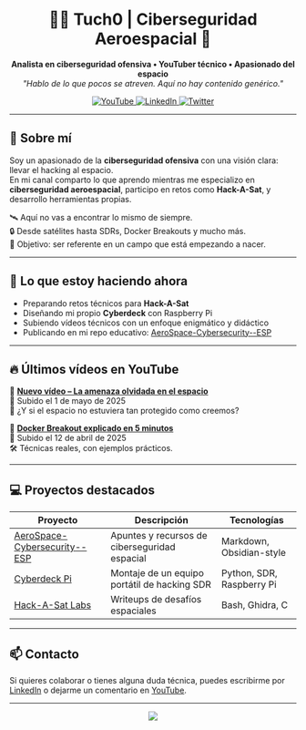 <h1 align="center">👨‍🚀 Tuch0 | Ciberseguridad Aeroespacial 🚀</h1>

<p align="center">
  <strong>Analista en ciberseguridad ofensiva • YouTuber técnico • Apasionado del espacio</strong><br>
  <em>"Hablo de lo que pocos se atreven. Aquí no hay contenido genérico."</em>
</p>

<p align="center">
  <a href="https://www.youtube.com/@Tuch0" target="_blank">
    <img src="https://img.shields.io/badge/Youtube-Tuch0-red?style=for-the-badge&logo=youtube" alt="YouTube">
  </a>
  <a href="https://www.linkedin.com/in/tu-perfil" target="_blank">
    <img src="https://img.shields.io/badge/LinkedIn-Tuch0-blue?style=for-the-badge&logo=linkedin" alt="LinkedIn">
  </a>
  <a href="https://twitter.com/tuusuario" target="_blank">
    <img src="https://img.shields.io/badge/Twitter-@Tuch0-1DA1F2?style=for-the-badge&logo=twitter" alt="Twitter">
  </a>
</p>

---

## 👋 Sobre mí

Soy un apasionado de la **ciberseguridad ofensiva** con una visión clara: llevar el hacking al espacio.  
En mi canal comparto lo que aprendo mientras me especializo en **ciberseguridad aeroespacial**, participo en retos como **Hack-A-Sat**, y desarrollo herramientas propias.  

🛰️ Aquí no vas a encontrar lo mismo de siempre.  
🔒 Desde satélites hasta SDRs, Docker Breakouts y mucho más.  
🎯 Objetivo: ser referente en un campo que está empezando a nacer.

---

## 🧠 Lo que estoy haciendo ahora

- Preparando retos técnicos para **Hack-A-Sat**  
- Diseñando mi propio **Cyberdeck** con Raspberry Pi  
- Subiendo vídeos técnicos con un enfoque enigmático y didáctico  
- Publicando en mi repo educativo: [AeroSpace-Cybersecurity--ESP](https://github.com/Tuch0/AeroSpace-Cybersecurity--ESP)

---

## 🔥 Últimos vídeos en YouTube

<!-- YouTube Feed via GitHub action o manualmente actualizado -->

🎥 **[Nuevo vídeo – La amenaza olvidada en el espacio](https://www.youtube.com/watch?v=ID_DEL_VIDEO)**  
📅 Subido el 1 de mayo de 2025  
💬 ¿Y si el espacio no estuviera tan protegido como creemos?

🎥 **[Docker Breakout explicado en 5 minutos](https://www.youtube.com/watch?v=ID_DEL_VIDEO)**  
📅 Subido el 12 de abril de 2025  
🛠️ Técnicas reales, con ejemplos prácticos.

---

## 💻 Proyectos destacados

| Proyecto | Descripción | Tecnologías |
|---------|-------------|-------------|
| [AeroSpace-Cybersecurity--ESP](https://github.com/Tuch0/AeroSpace-Cybersecurity--ESP) | Apuntes y recursos de ciberseguridad espacial | Markdown, Obsidian-style |
| [Cyberdeck Pi](https://github.com/Tuch0/Cyberdeck-Pi) | Montaje de un equipo portátil de hacking SDR | Python, SDR, Raspberry Pi |
| [Hack-A-Sat Labs](https://github.com/Tuch0/Hack-A-Sat-Writeups) | Writeups de desafíos espaciales | Bash, Ghidra, C |

---

## 📫 Contacto

Si quieres colaborar o tienes alguna duda técnica, puedes escribirme por [LinkedIn](https://www.linkedin.com/in/tu-perfil) o dejarme un comentario en [YouTube](https://www.youtube.com/@Tuch0).

---

<p align="center">
  <img src="https://capsule-render.vercel.app/api?type=waving&color=gradient&height=120&section=footer"/>
</p>
